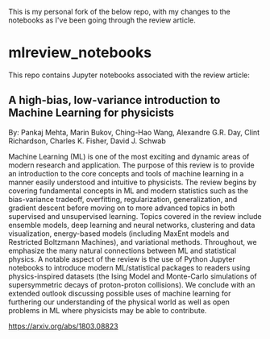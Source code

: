 This is my personal fork of the below repo, with my changes to the notebooks as I've been going through the review article. 

# mlreview_notebooks

This repo contains Jupyter notebooks associated with the review article:

## A high-bias, low-variance introduction to Machine Learning for physicists
By: Pankaj Mehta, Marin Bukov, Ching-Hao Wang, Alexandre G.R. Day, Clint Richardson, Charles K. Fisher, David J. Schwab

Machine Learning (ML) is one of the most exciting and dynamic areas of modern research and application. The purpose of this review is to provide an introduction to the core concepts and tools of machine learning in a manner easily understood and intuitive to physicists. The review begins by covering fundamental concepts in ML and modern statistics such as the bias-variance tradeoff, overfitting, regularization, generalization, and gradient descent before moving on to more advanced topics in both supervised and unsupervised learning. Topics covered in the review include ensemble models, deep learning and neural networks, clustering and data visualization, energy-based models (including MaxEnt models and Restricted Boltzmann Machines), and variational methods. Throughout, we emphasize the many natural connections between ML and statistical physics. A notable aspect of the review is the use of Python Jupyter notebooks to introduce modern ML/statistical packages to readers using physics-inspired datasets (the Ising Model and Monte-Carlo simulations of supersymmetric decays of proton-proton collisions). We conclude with an extended outlook discussing possible uses of machine learning for furthering our understanding of the physical world as well as open problems in ML where physicists may be able to contribute.

https://arxiv.org/abs/1803.08823
